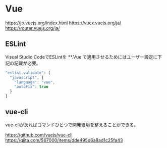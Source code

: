 # Vue

https://jp.vuejs.org/index.html
https://vuex.vuejs.org/ja/
https://router.vuejs.org/ja/

## ESLint

Visual Studio CodeでESLintを **.Vue で適用させるためにはユーザー設定に下記の記載が必要。

```js
"eslint.validate": [
  "javascript", {
    "language": "vue",
    "autoFix": true
  }
]
```

## vue-cli

vue-cliがあればコマンドひとつで開発環境を整えることができる。

https://github.com/vuejs/vue-cli
https://qiita.com/567000/items/dde495d6a8ad1c25fa43